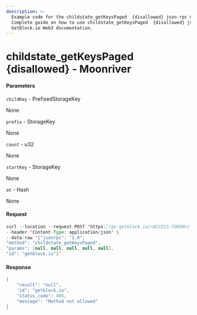 ```yaml
---
description: >-
  Example code for the childstate_getKeysPaged  {disallowed} json-rpc method.
  Сomplete guide on how to use childstate_getKeysPaged  {disallowed} json-rpc in
  GetBlock.io Web3 documentation.
---
```


# childstate\_getKeysPaged {disallowed} - Moonriver

#### Parameters

`childKey` - PrefixedStorageKey

None

`prefix` - StorageKey

None

`count` - u32

None

`startKey` - StorageKey

None

`at` - Hash

None

#### Request

```java
curl --location --request POST 'https://go.getblock.io/<ACCESS-TOKEN>/' \
--header 'Content-Type: application/json' \
--data-raw '{"jsonrpc": "2.0",
"method": "childstate_getKeysPaged",
"params": [null, null, null, null, null],
"id": "getblock.io"}'
```

#### Response

```java
{
    "result": "null",
    "id": "getblock.io",
    "status_code": 405,
    "message": "Method not allowed"
}
```
